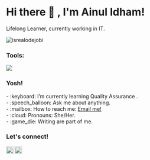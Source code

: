 # <summary><strong>Hi there :wave: , I'm Ainul Idham!</strong></summary>
Lifelong Learner, currently working in IT.
<p align="left"> <img src="https://komarev.com/ghpvc/?username=goonesmile&label=Profile%20views&color=0e75b6&style=flat" alt="isrealodejobi" />
</p>

### <summary><strong>Tools:</strong></summary>
<p>
    <img src="https://img.shields.io/badge/Text%20Editor-Visual%20Studio%20Code-blue?&logo=visual%20studio%20code&logoColor=blue/Katalon%20Studio%20Code-green?&logo=katalon%20studio%20code&logoColor=green" />
</p>

### <summary><strong>Yosh!</strong></summary>
<p>
    - :keyboard: I’m currently learning Quality Assurance . </br>
    - :speech_balloon: Ask me about anything.</br>
    - :mailbox: How to reach me: <a href="mailto:ainul.idham.sttpln@gmail.com">Email me!</a>  </br>
    - :cloud: Pronouns: She/Her. </br>
    - :game_die: Writing are part of me. </br>
<p>
 
### <summary><strong>Let's connect!</strong></summary>
<a href="https://www.instagram.com/ainul.idham/">
  <img align="left" alt="Goo's Instagram" width="20px" src="https://simpleicons.now.sh/instagram/495f7e" />
</a>
<a href="https://ainul-idhamid.blogspot.com/">
  <img align="left" alt="Goo's Blog" width="20px" src="https://simpleicons.now.sh/blogger/495f7e" />
</a>
